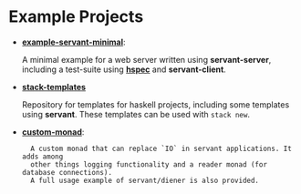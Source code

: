 # Example Projects

- **[example-servant-minimal](https://github.com/haskell-servant/example-servant-minimal)**:

	A minimal example for a web server written using **servant-server**,
	including a test-suite using [**hspec**](http://hspec.github.io/) and
	**servant-client**.


- **[stack-templates](https://github.com/commercialhaskell/stack-templates)**

	Repository for templates for haskell projects, including some templates using
	**servant**. These templates can be used with `stack new`.

- **[custom-monad](https://github.com/themoritz/diener)**:

        A custom monad that can replace `IO` in servant applications. It adds among
        other things logging functionality and a reader monad (for database connections).
        A full usage example of servant/diener is also provided.
